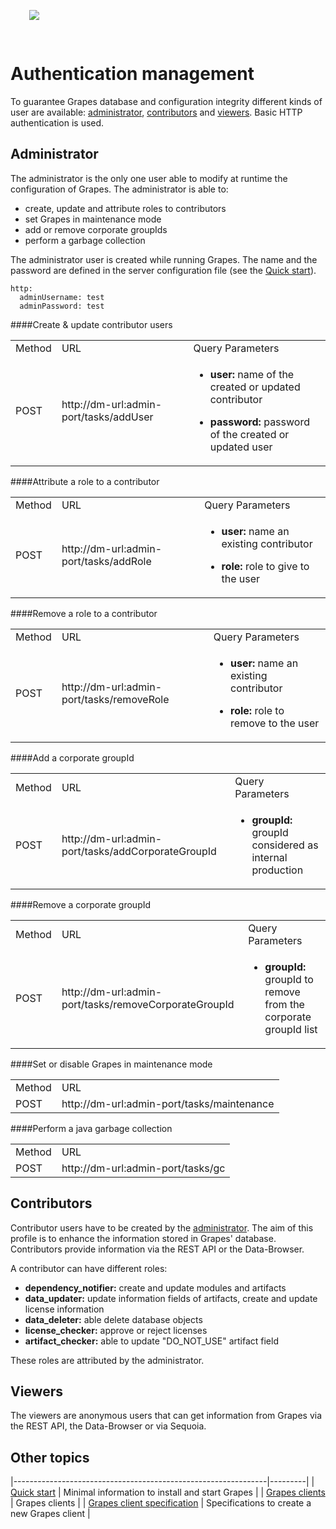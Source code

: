 <img src="./authentication.png" class="pull-left" style="padding:30px"/>
<span class="page-header">
<h1>Authentication management</h1>
</span>
To guarantee Grapes database and configuration integrity different kinds of user are available: <a href="#admin">administrator</a>, <a href="#contributors">contributors</a> and <a href="#viewers">viewers</a>.
Basic HTTP authentication is used.

<p class="clearfix"/>

<h2 id="admin">Administrator</h2>

The administrator is the only one user able to modify at runtime the configuration of Grapes.
The administrator is able to:

 * create, update and attribute roles to contributors
 * set Grapes in maintenance mode
 * add or remove corporate groupIds
 * perform a garbage collection

The administrator user is created while running Grapes. The name and the password are defined in the server configuration file (see the [Quick start]).

	http:
      adminUsername: test
      adminPassword: test

####Create & update contributor users

<table>
    <tr>
        <td>Method</td>
        <td>URL</td>
        <td>Query Parameters</td>
    </tr>
    <tr>
        <td>POST</td>
        <td>http://dm-url:admin-port/tasks/addUser</td>
        <td><ul><li><p><strong>user:</strong> name of the created or updated contributor</p></li><li><p><strong>password:</strong> password of the created or updated user</p></li></ul></td>
    </tr>
</table>

####Attribute a role to a contributor

<table>
    <tr>
        <td>Method</td>
        <td>URL</td>
        <td>Query Parameters</td>
    </tr>
    <tr>
        <td>POST</td>
        <td>http://dm-url:admin-port/tasks/addRole</td>
        <td><ul><li><p><strong>user:</strong> name an existing contributor</p></li><li><p><strong>role:</strong> role to give to the user</p></li></ul></td>
    </tr>
</table>

####Remove a role to a contributor

<table>
    <tr>
        <td>Method</td>
        <td>URL</td>
        <td>Query Parameters</td>
    </tr>
    <tr>
        <td>POST</td>
        <td>http://dm-url:admin-port/tasks/removeRole</td>
        <td><ul><li><p><strong>user:</strong> name an existing contributor</p></li><li><p><strong>role:</strong> role to remove to the user</p></li></ul></td>
    </tr>
</table>

####Add a corporate groupId

<table>
    <tr>
        <td>Method</td>
        <td>URL</td>
        <td>Query Parameters</td>
    </tr>
    <tr>
        <td>POST</td>
        <td>http://dm-url:admin-port/tasks/addCorporateGroupId</td>
        <td><ul><li><p><strong>groupId:</strong> groupId considered as internal production</p></li></ul></td>
    </tr>
</table>

####Remove a corporate groupId

<table>
    <tr>
        <td>Method</td>
        <td>URL</td>
        <td>Query Parameters</td>
    </tr>
    <tr>
        <td>POST</td>
        <td>http://dm-url:admin-port/tasks/removeCorporateGroupId</td>
        <td><ul><li><p><strong>groupId:</strong> groupId to remove from the corporate groupId list</p></li></ul></td>
    </tr>
</table>

####Set or disable Grapes in maintenance mode

<table>
    <tr>
        <td>Method</td>
        <td>URL</td>
    </tr>
    <tr>
        <td>POST</td>
        <td>http://dm-url:admin-port/tasks/maintenance</td>
    </tr>
</table>

####Perform a java garbage collection

<table>
    <tr>
        <td>Method</td>
        <td>URL</td>
    </tr>
    <tr>
        <td>POST</td>
        <td>http://dm-url:admin-port/tasks/gc</td>
    </tr>
</table>

<h2 id="contributors">Contributors</h2>

Contributor users have to be created by the <a href="#admin">administrator</a>. The aim of this profile is to enhance the information stored in Grapes' database. Contributors provide information via the REST API or the Data-Browser.

A contributor can have different roles:

* <strong>dependency_notifier:</strong> create and update modules and artifacts
* <strong>data_updater:</strong> update information fields of artifacts, create and update license information
* <strong>data_deleter:</strong> able delete database objects
* <strong>license_checker:</strong> approve or reject licenses
* <strong>artifact_checker:</strong> able to update "DO_NOT_USE" artifact field

These roles are attributed by the administrator.

<h2 id="viewers">Viewers</h2>

The viewers are anonymous users that can get information from Grapes via the REST API, the Data-Browser or via Sequoia.

Other topics
-----------

|---------------------------------------------------------------|---------|
| [Quick start](quick-start.html)					            | Minimal information to install and start Grapes |
| [Grapes clients](../tech_doc/clients.html)			        | Grapes clients |
| [Grapes client specification](../tech_doc/clients-specs.html) | Specifications to create a new Grapes client |

  [Quick start]: (user_doc/quick-start.html)
